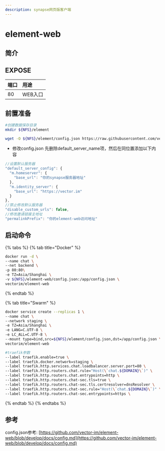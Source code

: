 ```yaml
---
description: synapse网页版客户端
---
```


# element-web

## 简介



## EXPOSE

| 端口 | 用途 |
| :--- | :--- |
| 80 | WEB入口 |



## 前置准备

```bash
#创建数据保存目录
mkdir ${NFS}/element

wget -O ${NFS}/element/config.json https://raw.githubusercontent.com/vector-im/element-web/develop/element.io/app/config.json
```

* 修改config.json 先删除default\_server\_name项，然后在同位置添加以下内容

```javascript
//设置默认服务器
"default_server_config": {
  "m.homeserver": {
    "base_url": "你的synapse服务器地址"
  },
  "m.identity_server": {
    "base_url": "https://vector.im"
  }
},
//禁止修改默认服务器
"disable_custom_urls": false,
//修改邀请链接主地址
"permalinkPrefix": "你的element-web访问地址"
```

## 启动命令

{% tabs %}
{% tab title="Docker" %}
```bash
docker run -d \
--name chat \
--net backend \
-p 80:80\
-e TZ=Asia/Shanghai \
-v ${NFS}/element-web/config.json:/app/config.json \
vectorim/element-web
```
{% endtab %}

{% tab title="Swarm" %}
```bash
docker service create --replicas 1 \
--name chat \
--network staging \
-e TZ=Asia/Shanghai \
-e LANG=C.UTF-8 \
-e LC_ALL=C.UTF-8 \
--mount type=bind,src=${NFS}/element/config.json,dst=/app/config.json \
vectorim/element-web

#traefik参数
--label traefik.enable=true \
--label traefik.docker.network=staging \
--label traefik.http.services.chat.loadbalancer.server.port=80 \
--label traefik.http.routers.chat.rule="Host(\`chat.${DOMAIN}\`)" \
--label traefik.http.routers.chat.entrypoints=http \
--label traefik.http.routers.chat-sec.tls=true \
--label traefik.http.routers.chat-sec.tls.certresolver=dnsResolver \
--label traefik.http.routers.chat-sec.rule="Host(\`chat.${DOMAIN}\`)" \
--label traefik.http.routers.chat-sec.entrypoints=https \
```
{% endtab %}
{% endtabs %}



## 参考

config.json参考: [https://github.com/vector-im/element-web/blob/develop/docs/config.md](https://github.com/vector-im/element-web/blob/develop/docs/config.md)

